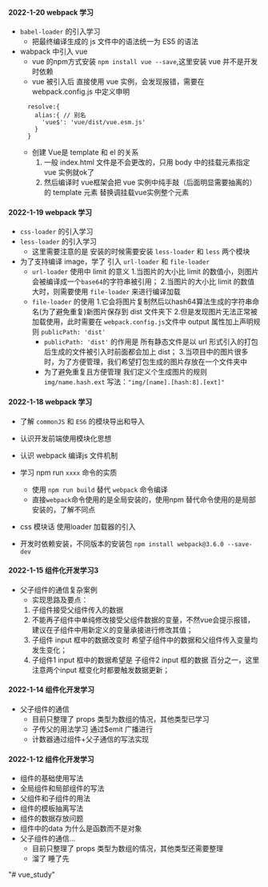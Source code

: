 #### 2022-1-20 webpack 学习
- `babel-loader` 的引入学习
  - 把最终编译生成的 js 文件中的语法统一为 ES5 的语法
- wabpack 中引入 vue
  - vue 的npm方式安装 `npm install vue --save`,这里安装 vue 并不是开发时依赖
  - vue 被引入后 直接使用 vue 实例，会发现报错，需要在 webpack.config.js 中定义申明 
  ```
    resolve:{
      alias:{ // 别名
        'vue$': 'vue/dist/vue.esm.js'
      }
    }
  ```
  - 创建 Vue是 template 和 el 的关系
    1. 一般 index.html 文件是不会更改的，只用 body 中的挂载元素指定 vue 实例就ok了
    2. 然后编译时 vue框架会把 vue 实例中纯手敲（后面明显需要抽离的）的 template 元素 替换调挂载vue实例整个元素
    
#### 2022-1-19 webpack 学习
- `css-loader` 的引入学习
- `less-loader` 的引入学习
  - 这里需要注意的是 安装的时候需要安装  `less-loader` 和 `less` 两个模块
- 为了支持编译 image，学了 引入 `url-loader` 和 `file-loader`
  - `url-loader` 使用中 limit 的意义
  1.当图片的大小比 limit 的数值小，则图片会被编译成一个`base64`的字符串被引用；
  2.当图片的大小比 limit 的数值大时，则需要使用 `file-loader` 来进行编译加载
  - `file-loader` 的使用
    1.它会将图片复制然后以hash64算法生成的字符串命名(为了避免重复)新图片保存到 dist 文件夹下
    2.但是发现图片无法正常被加载使用，此时需要在 `webpack.config.js`文件中 output 属性加上声明规则 `publicPath: 'dist'`
      - `publicPath: 'dist'` 的作用是 所有静态文件是以 url 形式引入的打包后生成的文件被引入时前面都会加上 dist；
    3.当项目中的图片很多时，为了方便管理，我们希望打包生成的图片存放在一个文件夹中
      - 为了避免重复且方便管理 我们定义个生成图片的规则 `img/name.hash.ext`
      写法：`"img/[name].[hash:8].[ext]"`

#### 2022-1-18  webpack 学习
- 了解 `commonJS` 和 `ES6` 的模块导出和导入
- 认识开发前端使用模块化思想
- 认识 webpack 编译js 文件机制
- 学习 npm run `xxxx` 命令的实质
  - 使用  `npm run build` 替代 `webpack` 命令编译
  - 直接`webpack`命令使用的是全局安装的，使用npm 替代命令使用的是局部安装的，了解不同点
- css 模块话 使用loader 加载器的引入

- 开发时依赖安装，不同版本的安装包
`npm install webpack@3.6.0 --save-dev`

#### 2022-1-15  组件化开发学习3
- 父子组件的通信复杂案例
  - 实现思路及要点：
  1. 子组件接受父组件传入的数据
  2. 不能再子组件中单纯修改接受父组件数据的变量，不然vue会提示报错，建议在子组件中用新定义的变量承接进行修改其值；
  3. 子组件 input 框中的数据改变时 希望子组件中的数据和父组件传入变量均发生变化；
  4. 子组件1 input 框中的数据希望是 子组件2 input 框的数据 百分之一，这里注意两个input 框变化时都要触发数据更新；

#### 2022-1-14  组件化开发学习
- 父子组件的通信
  - 目前只整理了 props 类型为数组的情况，其他类型已学习
  - 子传父的用法学习 通过$emit 广播进行
  - 计数器通过组件+父子通信的写法实现

#### 2022-1-12  组件化开发学习
- 组件的基础使用写法
- 全局组件和局部组件的写法
- 父组件和子组件的用法
- 组件的模板抽离写法
- 组件的数据存放问题
- 组件中的data 为什么是函数而不是对象
- 父子组件的通信... 
  - 目前只整理了 props 类型为数组的情况，其他类型还需要整理
  - 溜了 睡了先

"# vue_study" 
